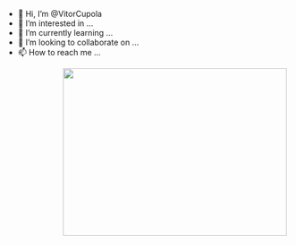 - 👋 Hi, I’m @VitorCupola
- 👀 I’m interested in ...
- 🌱 I’m currently learning ...
- 💞️ I’m looking to collaborate on ...
- 📫 How to reach me ...

<div>

<img align="right" src="https://media0.giphy.com/media/vzO0Vc8b2VBLi/giphy.gif?cid=ecf05e47c32t1kn3kthvbiqbr8ye5o0ttrvjw8lsn43hemab&rid=giphy.gif&ct=g" width="400" height="300" style="border:solid border-radius:10px position:absolute" frameBorder="0" class="giphy-embed" allowFullScreen>

</div>

<!---
VitorCupola/VitorCupola is a ✨ special ✨ repository because its `README.md` (this file) appears on your GitHub profile.
You can click the Preview link to take a look at your changes.
--->
